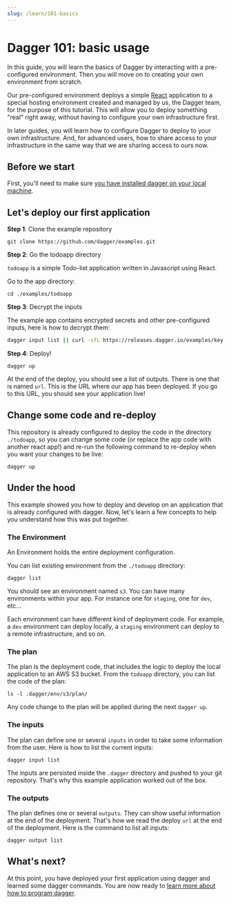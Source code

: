 ```yaml
---
slug: /learn/101-basics
---
```


# Dagger 101: basic usage

In this guide, you will learn the basics of Dagger by interacting with a pre-configured environment.
Then you will move on to creating your own environment from scratch.

Our pre-configured environment deploys a simple [React](https://reactjs.org/)
application to a special hosting environment created and managed by us, the Dagger team, for the purpose of this tutorial.
This will allow you to deploy something "real" right away, without having to configure your own infrastructure first.

In later guides, you will learn how to configure Dagger to deploy to your own infrastructure. And, for advanced users,
how to share access to your infrastructure in the same way that we are sharing access to ours now.

## Before we start

First, you'll need to make sure [you have installed dagger on your local machine](/install).

## Let's deploy our first application

**Step 1**: Clone the example repository

```shell
git clone https://github.com/dagger/examples.git
```

**Step 2**: Go the todoapp directory

`todoapp` is a simple Todo-list application written in Javascript using React.

Go to the app directory:

```shell
cd ./examples/todoapp
```

**Step 3**: Decrypt the inputs

The example app contains encrypted secrets and other pre-configured inputs, here is how to decrypt them:

```sh
dagger input list || curl -sfL https://releases.dagger.io/examples/key.txt >> ~/.config/dagger/keys.txt
```

**Step 4**: Deploy!

```shell
dagger up
```

At the end of the deploy, you should see a list of outputs. There is one that is named `url`. This is the URL where our app has been deployed. If you go to this URL, you should see your application live!

## Change some code and re-deploy

This repository is already configured to deploy the code in the directory `./todoapp`, so you can change some code (or replace the app code with another react app!) and re-run the following command to re-deploy when you want your changes to be live:

```shell
dagger up
```

## Under the hood

This example showed you how to deploy and develop on an application that is already configured with dagger. Now, let's learn a few concepts to help you understand how this was put together.

### The Environment

An Environment holds the entire deployment configuration.

You can list existing environment from the `./todoapp` directory:

```shell
dagger list
```

You should see an environment named `s3`. You can have many environments within your app. For instance one for `staging`, one for `dev`, etc...

Each environment can have different kind of deployment code. For example, a `dev` environment can deploy locally, a `staging` environment can deploy to a remote infrastructure, and so on.

### The plan

The plan is the deployment code, that includes the logic to deploy the local application to an AWS S3 bucket. From the `todoapp` directory, you can list the code of the plan:

```shell
ls -l .dagger/env/s3/plan/
```

Any code change to the plan will be applied during the next `dagger up`.

### The inputs

The plan can define one or several `inputs` in order to take some information from the user. Here is how to list the current inputs:

```shell
dagger input list
```

The inputs are persisted inside the `.dagger` directory and pushed to your git repository. That's why this example application worked out of the box.

### The outputs

The plan defines one or several `outputs`. They can show useful information at the end of the deployment. That's how we read the deploy `url` at the end of the deployment. Here is the command to list all inputs:

```shell
dagger output list
```

## What's next?

At this point, you have deployed your first application using dagger and learned some dagger commands. You are now ready to [learn more about how to program dagger](/learn/102-dev).
